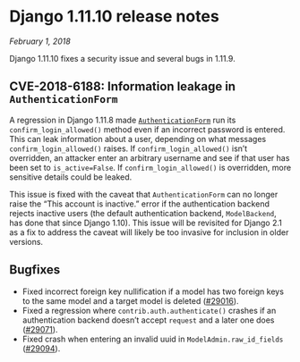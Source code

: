 # Django 1.11.10 release notes

*February 1, 2018*

Django 1.11.10 fixes a security issue and several bugs in 1.11.9.

## CVE-2018-6188: Information leakage in `AuthenticationForm`

A regression in Django 1.11.8 made
[`AuthenticationForm`](../topics/auth/default.md#django.contrib.auth.forms.AuthenticationForm) run its
`confirm_login_allowed()` method even if an incorrect password is entered.
This can leak information about a user, depending on what messages
`confirm_login_allowed()` raises. If `confirm_login_allowed()` isn’t
overridden, an attacker enter an arbitrary username and see if that user has
been set to `is_active=False`. If `confirm_login_allowed()` is overridden,
more sensitive details could be leaked.

This issue is fixed with the caveat that `AuthenticationForm` can no longer
raise the “This account is inactive.” error if the authentication backend
rejects inactive users (the default authentication backend, `ModelBackend`,
has done that since Django 1.10). This issue will be revisited for Django 2.1
as a fix to address the caveat will likely be too invasive for inclusion in
older versions.

## Bugfixes

* Fixed incorrect foreign key nullification if a model has two foreign keys to
  the same model and a target model is deleted ([#29016](https://code.djangoproject.com/ticket/29016)).
* Fixed a regression where `contrib.auth.authenticate()` crashes if an
  authentication backend doesn’t accept `request` and a later one does
  ([#29071](https://code.djangoproject.com/ticket/29071)).
* Fixed crash when entering an invalid uuid in `ModelAdmin.raw_id_fields`
  ([#29094](https://code.djangoproject.com/ticket/29094)).
